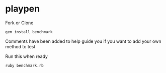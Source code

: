 # playpen

Fork or Clone

```
gem install benchmark
```

Comments have been added to help guide you if you want to add your own method to test

Run this when ready
```
ruby benchmark.rb
```

